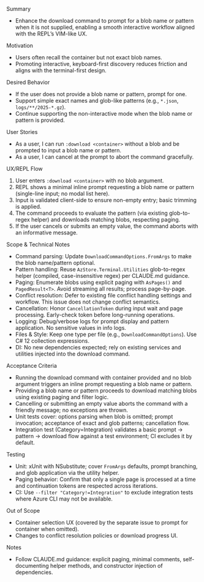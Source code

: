 Summary
- Enhance the download command to prompt for a blob name or pattern when it is not supplied, enabling a smooth interactive workflow aligned with the REPL’s VIM-like UX.

Motivation
- Users often recall the container but not exact blob names.
- Promoting interactive, keyboard-first discovery reduces friction and aligns with the terminal-first design.

Desired Behavior
- If the user does not provide a blob name or pattern, prompt for one.
- Support simple exact names and glob-like patterns (e.g., `*.json`, `logs/**/2025-*.gz`).
- Continue supporting the non-interactive mode when the blob name or pattern is provided.

User Stories
- As a user, I can run `:download <container>` without a blob and be prompted to input a blob name or pattern.
- As a user, I can cancel at the prompt to abort the command gracefully.

UX/REPL Flow
1) User enters `:download <container>` with no blob argument.
2) REPL shows a minimal inline prompt requesting a blob name or pattern (single-line input; no modal list here).
3) Input is validated client-side to ensure non-empty entry; basic trimming is applied.
4) The command proceeds to evaluate the pattern (via existing glob-to-regex helper) and downloads matching blobs, respecting paging.
5) If the user cancels or submits an empty value, the command aborts with an informative message.

Scope & Technical Notes
- Command parsing: Update `DownloadCommandOptions.FromArgs` to make the blob name/pattern optional.
- Pattern handling: Reuse `AzStore.Terminal.Utilities` glob-to-regex helper (compiled, case-insensitive regex) per CLAUDE.md guidance.
- Paging: Enumerate blobs using explicit paging with `AsPages()` and `PagedResult<T>`. Avoid streaming all results; process page-by-page.
- Conflict resolution: Defer to existing file conflict handling settings and workflow. This issue does not change conflict semantics.
- Cancellation: Honor `CancellationToken` during input wait and page processing. Early-check token before long-running operations.
- Logging: Debug/verbose logs for prompt display and pattern application. No sensitive values in info logs.
- Files & Style: Keep one type per file (e.g., `DownloadCommandOptions`). Use C# 12 collection expressions.
- DI: No new dependencies expected; rely on existing services and utilities injected into the download command.

Acceptance Criteria
- Running the download command with container provided and no blob argument triggers an inline prompt requesting a blob name or pattern.
- Providing a blob name or pattern proceeds to download matching blobs using existing paging and filter logic.
- Cancelling or submitting an empty value aborts the command with a friendly message; no exceptions are thrown.
- Unit tests cover: options parsing when blob is omitted; prompt invocation; acceptance of exact and glob patterns; cancellation flow.
- Integration test (Category=Integration) validates a basic prompt → pattern → download flow against a test environment; CI excludes it by default.

Testing
- Unit: xUnit with NSubstitute; cover `FromArgs` defaults, prompt branching, and glob application via the utility helper.
- Paging behavior: Confirm that only a single page is processed at a time and continuation tokens are respected across iterations.
- CI: Use `--filter "Category!=Integration"` to exclude integration tests where Azure CLI may not be available.

Out of Scope
- Container selection UX (covered by the separate issue to prompt for container when omitted).
- Changes to conflict resolution policies or download progress UI.

Notes
- Follow CLAUDE.md guidance: explicit paging, minimal comments, self-documenting helper methods, and constructor injection of dependencies.
